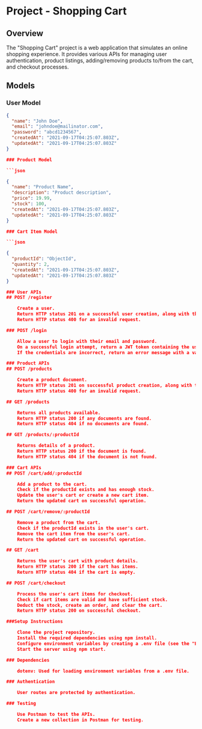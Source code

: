 # Project - Shopping Cart

## Overview

The "Shopping Cart" project is a web application that simulates an online shopping experience. It provides various APIs for managing user authentication, product listings, adding/removing products to/from the cart, and checkout processes.

## Models

### User Model

```json
{
  "name": "John Doe",
  "email": "johndoe@mailinator.com",
  "password": "abcd1234567",
  "createdAt": "2021-09-17T04:25:07.803Z",
  "updatedAt": "2021-09-17T04:25:07.803Z"
}

### Product Model

```json

{
  "name": "Product Name",
  "description": "Product description",
  "price": 19.99,
  "stock": 100,
  "createdAt": "2021-09-17T04:25:07.803Z",
  "updatedAt": "2021-09-17T04:25:07.803Z"
}

### Cart Item Model

```json

{
  "productId": "ObjectId",
  "quantity": 2,
  "createdAt": "2021-09-17T04:25:07.803Z",
  "updatedAt": "2021-09-17T04:25:07.803Z"
}

### User APIs
## POST /register

    Create a user.
    Return HTTP status 201 on a successful user creation, along with the user document.
    Return HTTP status 400 for an invalid request.

### POST /login

    Allow a user to login with their email and password.
    On a successful login attempt, return a JWT token containing the userId, exp, and iat.
    If the credentials are incorrect, return an error message with a valid HTTP status code.

### Product APIs
## POST /products

    Create a product document.
    Return HTTP status 201 on successful product creation, along with the product document.
    Return HTTP status 400 for an invalid request.

## GET /products

    Returns all products available.
    Return HTTP status 200 if any documents are found.
    Return HTTP status 404 if no documents are found.

## GET /products/:productId

    Returns details of a product.
    Return HTTP status 200 if the document is found.
    Return HTTP status 404 if the document is not found.

### Cart APIs
## POST /cart/add/:productId

    Add a product to the cart.
    Check if the productId exists and has enough stock.
    Update the user's cart or create a new cart item.
    Return the updated cart on successful operation.

## POST /cart/remove/:productId

    Remove a product from the cart.
    Check if the productId exists in the user's cart.
    Remove the cart item from the user's cart.
    Return the updated cart on successful operation.

## GET /cart

    Returns the user's cart with product details.
    Return HTTP status 200 if the cart has items.
    Return HTTP status 404 if the cart is empty.

## POST /cart/checkout

    Process the user's cart items for checkout.
    Check if cart items are valid and have sufficient stock.
    Deduct the stock, create an order, and clear the cart.
    Return HTTP status 200 on successful checkout.

###Setup Instructions

    Clone the project repository.
    Install the required dependencies using npm install.
    Configure environment variables by creating a .env file (see the "Environment Variables" section above).
    Start the server using npm start.

### Dependencies

    dotenv: Used for loading environment variables from a .env file.

### Authentication

    User routes are protected by authentication.

### Testing

    Use Postman to test the APIs.
    Create a new collection in Postman for testing.

